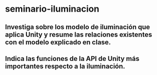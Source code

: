 # seminario-iluminacion

## Investiga sobre los modelo de iluminación que aplica Unity y resume las relaciones existentes con el modelo explicado en clase.

## Indica las funciones de la API de Unity más importantes respecto a la iluminación.
